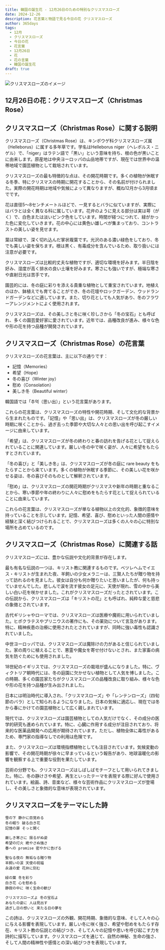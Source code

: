 ```yaml
---
title: 韓国の誕生花 - 12月26日のための特別なクリスマスローズ
date: 2024-12-26
description: 花言葉と物語で見る今日の花 クリスマスローズ
author: 365days
tags:
  - 12月
  - クリスマスローズ
  - 今日の花
  - 花言葉
  - 12月26日
  - 花
  - 花の言葉
  - 韓国の誕生花
draft: true
---
```


![クリスマスローズのイメージ](#center)


## 12月26日の花：クリスマスローズ（Christmas Rose）

## クリスマスローズ（Christmas Rose）に関する説明

クリスマスローズ（Christmas Rose）は、キンポウゲ科クリスマスローズ属（Helleborus）に属する多年草です。学名はHelleborus niger（ヘレボルス・ニゲル）で、「niger」はラテン語で「黒い」という意味を持ち、根の色が黒いことに由来します。原産地は中央ヨーロッパの山岳地帯ですが、現在では世界中の温帯地域で園芸植物として栽培されています。

クリスマスローズの最も特徴的な点は、その開花時期です。多くの植物が休眠する冬季、特にクリスマスの時期に開花することから、その名前が付けられました。実際の開花時期は地域や気候によって異なりますが、概ね12月から3月頃までです。

花は直径5〜8センチメートルほどで、一見するとバラに似ていますが、実際にはバラとは全く異なる科に属しています。花弁のように見える部分は実は萼（がく）で、白色または淡いピンク色をしています。時間が経つにつれて、緑がかった色に変化していきます。花の中心には黄色い雄しべが集まっており、コントラストの美しい姿を見せます。

葉は常緑で、深く切れ込んだ掌状複葉です。光沢のある濃い緑色をしており、冬でも美しい姿を保ちます。根は黒く、有毒成分を含んでいるため、取り扱いには注意が必要です。

クリスマスローズは比較的丈夫な植物ですが、適切な環境を好みます。半日陰を好み、湿度が高く排水の良い土壌を好みます。寒さにも強いですが、極端な寒さや直射日光は苦手です。

園芸的には、冬の庭に彩りを添える貴重な植物として重宝されています。地植えのほか、鉢植えでも育てることができ、冬の花壇やロックガーデン、ウッドランドガーデンなどに適しています。また、切り花としても人気があり、冬のフラワーアレンジメントによく使用されます。

クリスマスローズは、その美しさと冬に咲く珍しさから「冬の宝石」とも呼ばれ、多くの園芸愛好家に愛されています。近年では、品種改良が進み、様々な色や形の花を持つ品種が開発されています。

## クリスマスローズ（Christmas Rose）の花言葉

クリスマスローズの花言葉は、主に以下の通りです：

- 記憶（Memories）
- 希望（Hope）
- 冬の喜び（Winter joy）
- 慰め（Consolation）
- 美しき冬（Beautiful winter）

韓国語では「추억（思い出）」という花言葉があります。

これらの花言葉は、クリスマスローズの特性や開花時期、そして文化的な背景から生まれたものです。「記憶」や「思い出」は、クリスマスローズが冬の厳しい時期に咲くことから、過ぎ去った季節や大切な人々との思い出を呼び起こすイメージに由来しています。

「希望」は、クリスマスローズが冬の終わりと春の訪れを告げる花として捉えられていることに関連しています。厳しい冬の中で咲く姿が、人々に希望をもたらすとされています。

「冬の喜び」と「美しき冬」は、クリスマスローズが冬の庭に rare beauty をもたらすことから来ています。多くの植物が休眠する季節に、その美しい花を咲かせる姿は、冬の喜びそのものとして解釈されています。

「慰め」は、クリスマスローズの開花時期がクリスマスや新年の時期と重なることから、寒い季節や年の終わりに人々に慰めをもたらす花として捉えられていることに由来しています。

これらの花言葉は、クリスマスローズが単なる植物以上の文化的、象徴的意味を持っていることを示しています。記憶、希望、喜び、慰めといった人間の感情や経験と深く結びつけられることで、クリスマスローズは多くの人々の心に特別な場所を占めているのです。

## クリスマスローズ（Christmas Rose）に関連する話

クリスマスローズには、豊かな伝説や文化的背景が存在します。

最も有名な伝説の一つは、キリスト教に関連するものです。ベツレヘムでイエス・キリストが生まれた夜、羊飼いの少女メラニーは、三賢人たちが贈り物を持って訪れるのを見ました。彼女は自分も何か贈りたいと思いましたが、何も持っていませんでした。悲しんで涙を流す彼女の足元に、天使が現れ、雪の中から美しい白い花を咲かせました。これがクリスマスローズだったとされています。この伝説から、クリスマスローズは「キリストの花」とも呼ばれ、純粋な愛と慈悲の象徴とされています。

古代ギリシャやローマでは、クリスマスローズは医療や魔術に用いられていました。ヒポクラテスやプリニウスの著作にも、その薬効について言及があります。特に、精神疾患の治療に使用されたとされていますが、同時に強い毒性も認識されていました。

中世ヨーロッパでは、クリスマスローズは魔除けの力があると信じられていました。家の周りに植えることで、悪霊や魔女を寄せ付けないとされ、また家畜の病気を防ぐためにも使用されました。

18世紀のイギリスでは、クリスマスローズの栽培が盛んになりました。特に、ヴィクトリア朝時代には、冬の庭園に欠かせない植物として人気を博しました。この時期、多くの園芸家たちがクリスマスローズの品種改良に取り組み、様々な色や形の花を持つ品種が生み出されました。

日本には明治時代に導入され、「クリスマスローズ」や「レンテンローズ」（四旬節のバラ）として知られるようになりました。日本の気候に適応し、現在では冬から春にかけての園芸植物として広く親しまれています。

現代では、クリスマスローズは園芸植物としての人気だけでなく、その成分の医学的研究も進められています。特に、心臓に作用する成分が注目されており、将来的な医薬品開発への応用が期待されています。ただし、植物全体に毒性があるため、専門家の指導なしでの利用は危険です。

また、クリスマスローズは環境指標植物としても注目されています。気候変動の影響で、その開花時期が徐々に早まっているという報告があり、地球温暖化の影響を観察する上で重要な役割を果たしています。

芸術の分野でも、クリスマスローズはしばしばモチーフとして用いられてきました。特に、冬の静けさや希望、再生といったテーマを表現する際に好んで使用されています。絵画、詩、音楽など、様々な芸術作品にクリスマスローズが登場し、その美しさと象徴的な意味が表現されています。

## クリスマスローズをテーマにした詩

    雪の下 静かに目覚める
    冬の眠り 破る白き花
    記憶の扉 そっと開く

    厳しき寒さに 揺るがぬ姿
    希望の灯火 絶やさぬ強さ
    春への promise 密やかに告げる

    聖なる夜の 無垢なる贈り物
    羊飼いの涙 天使の祝福
    永遠の愛 花弁に刻む

    緑の葉 冬を彩り
    白き花 心を慰める
    静寂の中に 咲く生命の歓び

    クリスマスローズよ 冬の宝石よ
    あなたの姿に 人は見出す
    過ぎし日の想いと 来たる日の夢を

この詩は、クリスマスローズの外観、開花時期、象徴的な意味、そして人々の心に与える影響を表現しています。厳しい冬に咲く強さ、希望や慰めをもたらす存在、キリスト教の伝説との結びつき、そして人々の記憶や思いを呼び起こす力を詩的に描写しています。クリスマスローズを通じて、自然の神秘、生命の強さ、そして人間の精神性や感情との深い結びつきを表現しています。

